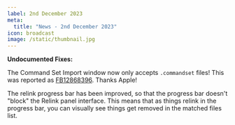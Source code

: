 ```yaml
---
label: 2nd December 2023
meta:
  title: "News - 2nd December 2023"
icon: broadcast
image: /static/thumbnail.jpg
---
```


**Undocumented Fixes:**

The Command Set Import window now only accepts `.commandset` files! This was reported as [FB12868396](https://github.com/CommandPost/FCPCafe/issues/236). Thanks Apple!

The relink progress bar has been improved, so that the progress bar doesn't "block" the Relink panel interface. This means that as things relink in the progress bar, you can visually see things get removed in the matched files list.